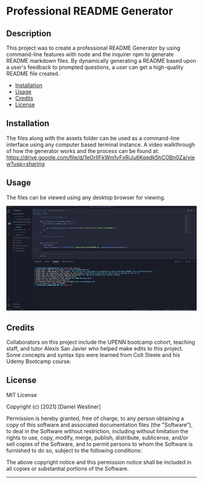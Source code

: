 # Professional README Generator

## Description

This project was to create a professional README Generator by using command-line features with node and the inquirer npm to generate README markdown files. By dynamically generating a README based upon a user's feedback to prompted questions, a user can get a high-quality README file created.

- [Installation](#installation)
- [Usage](#usage)
- [Credits](#credits)
- [License](#license)

## Installation

The files along with the assets folder can be used as a command-line interface using any computer based terminal instance. A video walkthrough of how the generator works and the process can be found at: https://drive.google.com/file/d/1eOrIIFkWm1vFxRjJu6Kqedk5hCOBn0Za/view?usp=sharing

## Usage

The files can be viewed using any desktop browser for viewing.

![Screenshot](./assets/professional-readme-generator-screenshot.png)

## Credits

Collaborators on this project include the UPENN bootcamp cohort, teaching staff, and tutor Alexis San Javier who helped make edits to this project. Some concepts and syntax tips were learned from Colt Steele and his Udemy Bootcamp course.

## License

MIT License

Copyright (c) [2021] [Daniel Westiner]

Permission is hereby granted, free of charge, to any person obtaining a copy
of this software and associated documentation files (the "Software"), to deal
in the Software without restriction, including without limitation the rights
to use, copy, modify, merge, publish, distribute, sublicense, and/or sell
copies of the Software, and to permit persons to whom the Software is
furnished to do so, subject to the following conditions:

The above copyright notice and this permission notice shall be included in all
copies or substantial portions of the Software.

---
